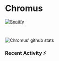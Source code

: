 # Chromus



[![Spotify](https://novatorem-b1zrxxjw6.vercel.app/api/spotify)](https://open.spotify.com/user/csf5ivmzarxnrbpfi18vbe4id)

<br>


![Chromus' github stats](https://github-readme-stats.vercel.app/api?username=Chromus-dev&theme=vue&show_icons=true)

### Recent Activity ⚡
<!--START_SECTION:activity-->

<!--END_SECTION:activity-->

